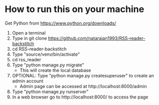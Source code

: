 # How to run this on your machine
Get Python from https://www.python.org/downloads/
1. Open a terminal
2. Type in git clone https://github.com/natarajan1993/RSS-reader-backstitch
3. cd RSS-reader-backstitch
4. Type "source/venv/bin/activate"
5. cd rss_reader
6. Type "python manage.py migrate"
    - This will create the local database
7. OPTIONAL: Type "python manage.py createsuperuser" to create an admin account
    - Admin page can be accessed at http://localhost:8000/admin
8. Type "python manage.py runserver"
9. In a web browser go to http://localhost:8000/ to access the page